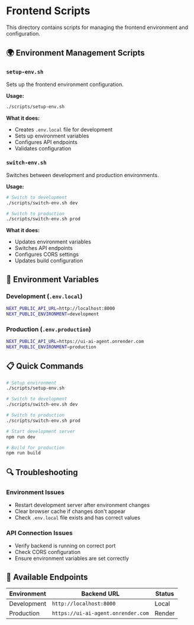 # Frontend Scripts

This directory contains scripts for managing the frontend environment and configuration.

## 🌍 Environment Management Scripts

### `setup-env.sh`
Sets up the frontend environment configuration.

**Usage:**
```bash
./scripts/setup-env.sh
```

**What it does:**
- Creates `.env.local` file for development
- Sets up environment variables
- Configures API endpoints
- Validates configuration

### `switch-env.sh`
Switches between development and production environments.

**Usage:**
```bash
# Switch to development
./scripts/switch-env.sh dev

# Switch to production
./scripts/switch-env.sh prod
```

**What it does:**
- Updates environment variables
- Switches API endpoints
- Configures CORS settings
- Updates build configuration

## 🔧 Environment Variables

### Development (`.env.local`)
```bash
NEXT_PUBLIC_API_URL=http://localhost:8000
NEXT_PUBLIC_ENVIRONMENT=development
```

### Production (`.env.production`)
```bash
NEXT_PUBLIC_API_URL=https://ui-ai-agent.onrender.com
NEXT_PUBLIC_ENVIRONMENT=production
```

## 📋 Quick Commands

```bash
# Setup environment
./scripts/setup-env.sh

# Switch to development
./scripts/switch-env.sh dev

# Switch to production
./scripts/switch-env.sh prod

# Start development server
npm run dev

# Build for production
npm run build
```

## 🔍 Troubleshooting

### Environment Issues
- Restart development server after environment changes
- Clear browser cache if changes don't appear
- Check `.env.local` file exists and has correct values

### API Connection Issues
- Verify backend is running on correct port
- Check CORS configuration
- Ensure environment variables are set correctly

## 📡 Available Endpoints

| Environment | Backend URL | Status |
|-------------|-------------|--------|
| Development | `http://localhost:8000` | Local |
| Production | `https://ui-ai-agent.onrender.com` | Render | 